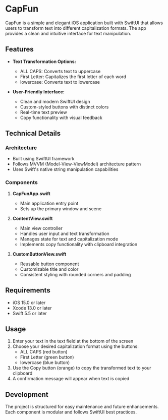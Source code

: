 # CapFun

CapFun is a simple and elegant iOS application built with SwiftUI that allows users to transform text into different capitalization formats. The app provides a clean and intuitive interface for text manipulation.

## Features

- **Text Transformation Options:**
  - ALL CAPS: Converts text to uppercase
  - First Letter: Capitalizes the first letter of each word
  - lowercase: Converts text to lowercase

- **User-Friendly Interface:**
  - Clean and modern SwiftUI design
  - Custom-styled buttons with distinct colors
  - Real-time text preview
  - Copy functionality with visual feedback

## Technical Details

### Architecture
- Built using SwiftUI framework
- Follows MVVM (Model-View-ViewModel) architecture pattern
- Uses Swift's native string manipulation capabilities

### Components

1. **CapFunApp.swift**
   - Main application entry point
   - Sets up the primary window and scene

2. **ContentView.swift**
   - Main view controller
   - Handles user input and text transformation
   - Manages state for text and capitalization mode
   - Implements copy functionality with clipboard integration

3. **CustomButtonView.swift**
   - Reusable button component
   - Customizable title and color
   - Consistent styling with rounded corners and padding

## Requirements

- iOS 15.0 or later
- Xcode 13.0 or later
- Swift 5.5 or later

## Usage

1. Enter your text in the text field at the bottom of the screen
2. Choose your desired capitalization format using the buttons:
   - ALL CAPS (red button)
   - First Letter (green button)
   - lowercase (blue button)
3. Use the Copy button (orange) to copy the transformed text to your clipboard
4. A confirmation message will appear when text is copied

## Development

The project is structured for easy maintenance and future enhancements. Each component is modular and follows SwiftUI best practices.
